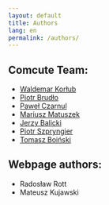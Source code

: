 ```yaml
---
layout: default
title: Authors
lang: en
permalink: /authors/
---
```


## Comcute Team:
 - [Waldemar Korłub](mailto:stawrul@gmail.com)
 - [Piotr Brudło](mailto:pebrd@eti.pg.gda.pl)
 - [Paweł Czarnul](mailto:pczarnul@eti.pg.gda.pl)
 - [Mariusz Matuszek](mailto:Mariusz.Matuszek@pg.gda.pl)
 - [Jerzy Balicki](mailto:jerzy.balicki@eti.pg.gda.pl)
 - [Piotr Szpryngier](mailto:piotrs@eti.pg.gda.pl)
 - [Tomasz Boiński](mailto:tobo@eti.pg.gda.pl)

## Webpage authors:
 - Radosław Rott
 - Mateusz Kujawski
